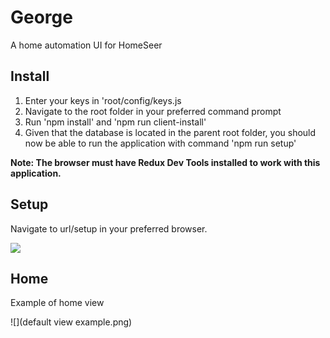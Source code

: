 # George
A home automation UI for HomeSeer
## Install
1. Enter your keys in 'root/config/keys.js
2. Navigate to the root folder in your preferred command prompt
3. Run 'npm install' and 'npm run client-install'
4. Given that the database is located in the parent root folder, you should now be able to run the application with command 'npm run setup'

**Note: The browser must have Redux Dev Tools installed to work with this application.**
## Setup
Navigate to url/setup in your preferred browser.

![](setup.gif)

## Home
Example of home view

![](default view example.png)
